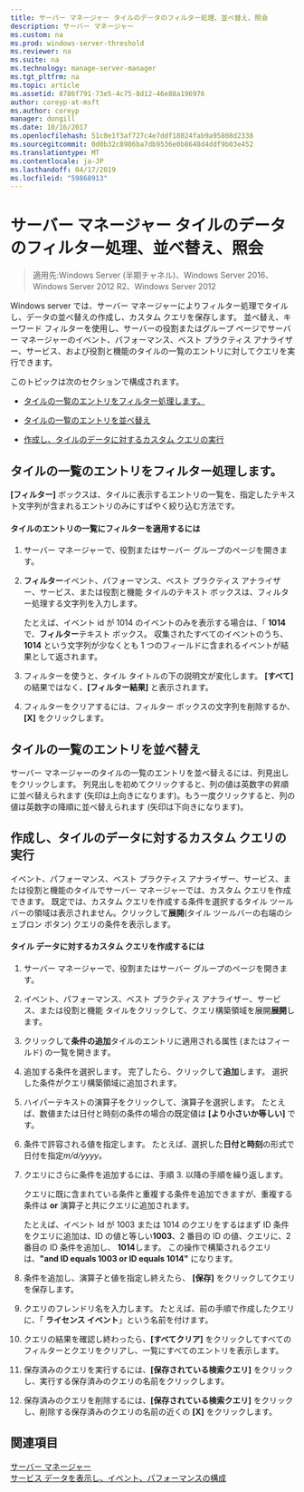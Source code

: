 ```yaml
---
title: サーバー マネージャー タイルのデータのフィルター処理、並べ替え、照会
description: サーバー マネージャー
ms.custom: na
ms.prod: windows-server-threshold
ms.reviewer: na
ms.suite: na
ms.technology: manage-server-manager
ms.tgt_pltfrm: na
ms.topic: article
ms.assetid: 8786f791-73e5-4c75-8d12-46e88a196976
author: coreyp-at-msft
ms.author: coreyp
manager: dongill
ms.date: 10/16/2017
ms.openlocfilehash: 51c0e1f3af727c4e7ddf18024fab9a95808d2338
ms.sourcegitcommit: 0d0b32c8986ba7db9536e0b8648d4ddf9b03e452
ms.translationtype: MT
ms.contentlocale: ja-JP
ms.lasthandoff: 04/17/2019
ms.locfileid: "59868913"
---
```

# <a name="filter-sort-and-query-data-in-server-manager-tiles"></a>サーバー マネージャー タイルのデータのフィルター処理、並べ替え、照会

>適用先:Windows Server (半期チャネル)、Windows Server 2016、Windows Server 2012 R2、Windows Server 2012

Windows server では、サーバー マネージャーによりフィルター処理でタイルし、データの並べ替えの作成し、カスタム クエリを保存します。 並べ替え、キーワード フィルターを使用し、サーバーの役割またはグループ ページでサーバー マネージャーのイベント、パフォーマンス、ベスト プラクティス アナライザー、サービス、および役割と機能のタイルの一覧のエントリに対してクエリを実行できます。  
  
このトピックは次のセクションで構成されます。  
  
-   [タイルの一覧のエントリをフィルター処理します。](#BKMK_tiles)  
  
-   [タイルの一覧のエントリを並べ替え](#BKMK_sort)  
  
-   [作成し、タイルのデータに対するカスタム クエリの実行](#BKMK_query)  
  
## <a name="BKMK_tiles"></a>タイルの一覧のエントリをフィルター処理します。  
**[フィルター]** ボックスは、タイルに表示するエントリの一覧を、指定したテキスト文字列が含まれるエントリのみにすばやく絞り込む方法です。  
  
#### <a name="to-apply-a-filter-to-the-list-of-entries-in-a-tile"></a>タイルのエントリの一覧にフィルターを適用するには  
  
1.  サーバー マネージャーで、役割またはサーバー グループのページを開きます。  
  
2.  **フィルター**イベント、パフォーマンス、ベスト プラクティス アナライザー、サービス、または役割と機能 タイルのテキスト ボックスは、フィルター処理する文字列を入力します。  
  
    たとえば、イベント id が 1014 のイベントのみを表示する場合は、「 **1014**で、**フィルター**テキスト ボックス。 収集されたすべてのイベントのうち、 **1014** という文字列が少なくとも 1 つのフィールドに含まれるイベントが結果として返されます。  
  
3.  フィルターを使うと、タイル タイトルの下の説明文が変化します。 **[すべて]** の結果ではなく、**[フィルター結果]** と表示されます。  
  
4.  フィルターをクリアするには、フィルター ボックスの文字列を削除するか、**[X]** をクリックします。  
  
## <a name="BKMK_sort"></a>タイルの一覧のエントリを並べ替え  
サーバー マネージャーのタイルの一覧のエントリを並べ替えるには、列見出しをクリックします。 列見出しを初めてクリックすると、列の値は英数字の昇順に並べ替えられます (矢印は上向きになります)。もう一度クリックすると、列の値は英数字の降順に並べ替えられます (矢印は下向きになります)。  
  
## <a name="BKMK_query"></a>作成し、タイルのデータに対するカスタム クエリの実行  
イベント、パフォーマンス、ベスト プラクティス アナライザー、サービス、または役割と機能のタイルでサーバー マネージャーでは、カスタム クエリを作成できます。 既定では、カスタム クエリを作成する条件を選択するタイル ツールバーの領域は表示されません。クリックして**展開**(タイル ツールバーの右端のシェブロン ボタン) クエリの条件を表示します。  
  
#### <a name="to-create-a-custom-query-for-tile-data"></a>タイル データに対するカスタム クエリを作成するには  
  
1.  サーバー マネージャーで、役割またはサーバー グループのページを開きます。  
  
2.  イベント、パフォーマンス、ベスト プラクティス アナライザー、サービス、または役割と機能 タイルをクリックして、クエリ構築領域を展開**展開**します。  
  
3.  クリックして**条件の追加**タイルのエントリに適用される属性 (またはフィールド) の一覧を開きます。  
  
4.  追加する条件を選択します。 完了したら、クリックして**追加**します。 選択した条件がクエリ構築領域に追加されます。  
  
5.  ハイパーテキストの演算子をクリックして、演算子を選択します。 たとえば、数値または日付と時刻の条件の場合の既定値は **[より小さいか等しい]** です。  
  
6.  条件で許容される値を指定します。 たとえば、選択した**日付と時刻**の形式で日付を指定*m/d/yyyy*。  
  
7.  クエリにさらに条件を追加するには、手順 3. 以降の手順を繰り返します。  
  
    クエリに既に含まれている条件と重複する条件を追加できますが、重複する条件は **or** 演算子と共にクエリに追加されます。  
  
    たとえば、イベント Id が 1003 または 1014 のクエリをするはまず ID 条件をクエリに追加は、ID の値と等しい**1003**、2 番目の ID の値、クエリに、2 番目の ID 条件を追加し、 **1014**します。 この操作で構築されるクエリは、**"and ID equals 1003 or ID equals 1014"** になります。  
  
8.  条件を追加し、演算子と値を指定し終えたら、 **[保存]** をクリックしてクエリを保存します。  
  
9. クエリのフレンドリ名を入力します。 たとえば、前の手順で作成したクエリに、「 **ライセンス イベント**」という名前を付けます。  
  
10. クエリの結果を確認し終わったら、**[すべてクリア]** をクリックしてすべてのフィルターとクエリをクリアし、一覧にすべてのエントリを表示します。  
  
11. 保存済みのクエリを実行するには、**[保存されている検索クエリ]** をクリックし、実行する保存済みのクエリの名前をクリックします。  
  
12. 保存済みのクエリを削除するには、**[保存されている検索クエリ]** をクリックし、削除する保存済みのクエリの名前の近くの **[X]** をクリックします。  
  
## <a name="see-also"></a>関連項目  
[サーバー マネージャー](server-manager.md)  
[サービス データを表示し、イベント、パフォーマンスの構成](view-and-configure-performance-event-and-service-data.md)  
  


